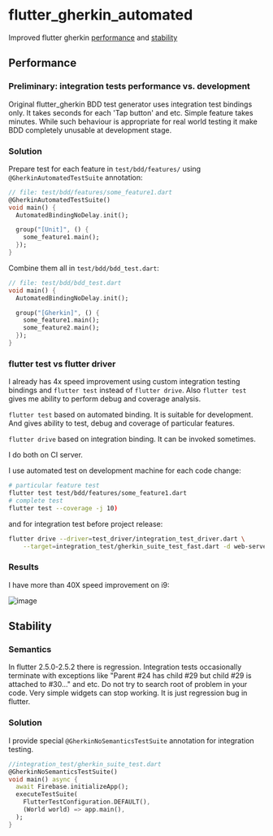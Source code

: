 # flutter_gherkin_automated
Improved flutter gherkin [performance](#performance) and [stability](#stability)

## Performance

### Preliminary: integration tests performance vs. development
Original flutter_gherkin BDD test generator uses integration test bindings only.
It takes seconds for each 'Tap button' and etc. Simple feature takes minutes.
While such behaviour is appropriate for real world testing it make BDD completely unusable at development stage.

### Solution
Prepare test for each feature in `test/bdd/features/` using `@GherkinAutomatedTestSuite` annotation:
```dart
// file: test/bdd/features/some_feature1.dart
@GherkinAutomatedTestSuite()
void main() {
  AutomatedBindingNoDelay.init();

  group("[Unit]", () {
    some_feature1.main();
  });
}
```
    
Combine them all in `test/bdd/bdd_test.dart`:
```dart
// file: test/bdd/bdd_test.dart
void main() {
  AutomatedBindingNoDelay.init();

  group("[Gherkin]", () {
    some_feature1.main();
    some_feature2.main();
  });
}
```
### flutter test vs flutter driver
I already has 4x speed improvement using custom integration testing bindings and `flutter test` instead of `flutter drive`.
Also `flutter test` gives me ability to perform debug and coverage analysis.

`flutter test` based on automated binding. It is suitable for development. And gives ability to test, debug and coverage of particular features.

`flutter drive` based on integration binding. It can be invoked sometimes.

I do both on CI server.

I use automated test on development machine for each code change:

```sh
# particular feature test
flutter test test/bdd/features/some_feature1.dart
# complete test
flutter test --coverage -j 10)
```
    
and for integration test before project release:

```sh
flutter drive --driver=test_driver/integration_test_driver.dart \
    --target=integration_test/gherkin_suite_test_fast.dart -d web-server
```
    
### Results
I have more than 40X speed improvement on i9:

![image](https://user-images.githubusercontent.com/8981380/136713968-ee3a2dee-e03c-42e2-b6cb-d1b0da6ede2d.png)

## Stability

### Semantics
In flutter 2.5.0-2.5.2 there is regression.
Integration tests occasionally terminate with exceptions like "Parent #24 has child #29 but child #29 is attached to #30..." and etc.
Do not try to search root of problem in your code. Very simple widgets can stop working. It is just regression bug in flutter.

### Solution
I provide special `@GherkinNoSemanticsTestSuite` annotation for integration testing.

```dart
//integration_test/gherkin_suite_test.dart
@GherkinNoSemanticsTestSuite()
void main() async {
  await Firebase.initializeApp();
  executeTestSuite(
    FlutterTestConfiguration.DEFAULT(),
    (World world) => app.main(),
  );
}
```
